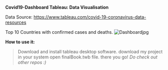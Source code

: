 **Covid19-Dashboard Tableau: Data Visualisation**

Data Source: https://www.tableau.com/covid-19-coronavirus-data-resources

Top 10 Countries with confirmed cases and deaths.
![Dashboardjpg](https://user-images.githubusercontent.com/44407876/137777371-3b4837b7-02c5-4cda-a30e-f768ed659a18.jpg)

**How to use it:**
  >Download and install tableau desktop software.
  >download my project in your system
  >open finalBook.twb file.
  >there you go!
_Do check out other repos :)_
